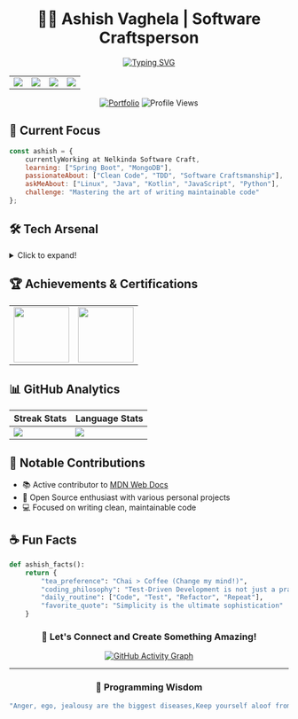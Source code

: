 <div align="center">
  
# 👨‍💻 Ashish Vaghela | Software Craftsperson

[![Typing SVG](https://readme-typing-svg.herokuapp.com?font=Fira+Code&pause=1000&color=6A5ACD&center=true&vCenter=true&width=435&lines=Building+elegant+solutions;Test-Driven+Development+Enthusiast;Open+Source+Contributor;Crafting+Quality+Software)](https://git.io/typing-svg)

<table>
<tr>
<td>
<a href="https://www.twitter.com/codejourney_" target="_blank">
    <img src="https://img.shields.io/badge/Twitter-1DA1F2?style=for-the-badge&logo=twitter&logoColor=white" />
</a>
</td>
<td>
<a href="https://linkedin.com/in/ashish-codejourney" target="_blank">
    <img src="https://img.shields.io/badge/LinkedIn-0077B5?style=for-the-badge&logo=linkedin&logoColor=white" />
</a>
</td>
<td>
<a href="https://instagram.com/heyyy_ashish" target="_blank">
    <img src="https://img.shields.io/badge/Instagram-E4405F?style=for-the-badge&logo=instagram&logoColor=white" />
</a>
</td>
<td>
<a href="mailto:vaghelaashish111@gmail.com">
    <img src="https://img.shields.io/badge/Email-D14836?style=for-the-badge&logo=gmail&logoColor=white" />
</a>
</td>
</tr>
</table>

[![Portfolio](https://img.shields.io/badge/Portfolio-FF5722?style=for-the-badge&logo=google-chrome&logoColor=white)](https://ashishcodejourney.vercel.app)
![Profile Views](https://komarev.com/ghpvc/?username=Ashish-CodeJourney&style=for-the-badge)

</div>

## 🎯 Current Focus

```javascript
const ashish = {
    currentlyWorking at Nelkinda Software Craft,
    learning: ["Spring Boot", "MongoDB"],
    passionateAbout: ["Clean Code", "TDD", "Software Craftsmanship"],
    askMeAbout: ["Linux", "Java", "Kotlin", "JavaScript", "Python"],
    challenge: "Mastering the art of writing maintainable code"
};
```

## 🛠️ Tech Arsenal

<details>
<summary>Click to expand!</summary>

### 💻 Languages
![Java](https://img.shields.io/badge/Java-ED8B00?style=for-the-badge&logo=openjdk&logoColor=white)
![Kotlin](https://img.shields.io/badge/Kotlin-0095D5?style=for-the-badge&logo=kotlin&logoColor=white)
![Python](https://img.shields.io/badge/Python-3776AB?style=for-the-badge&logo=python&logoColor=white)
![JavaScript](https://img.shields.io/badge/JavaScript-F7DF1E?style=for-the-badge&logo=javascript&logoColor=black)

### 🌐 Frontend
![React](https://img.shields.io/badge/React-20232A?style=for-the-badge&logo=react&logoColor=61DAFB)
![HTML5](https://img.shields.io/badge/HTML5-E34F26?style=for-the-badge&logo=html5&logoColor=white)
![CSS3](https://img.shields.io/badge/CSS3-1572B6?style=for-the-badge&logo=css3&logoColor=white)
![Tailwind](https://img.shields.io/badge/Tailwind_CSS-38B2AC?style=for-the-badge&logo=tailwind-css&logoColor=white)

### ⚙️ Backend & Tools
![Spring](https://img.shields.io/badge/Spring-6DB33F?style=for-the-badge&logo=spring&logoColor=white)
![Node.js](https://img.shields.io/badge/Node.js-43853D?style=for-the-badge&logo=node.js&logoColor=white)
![MongoDB](https://img.shields.io/badge/MongoDB-4EA94B?style=for-the-badge&logo=mongodb&logoColor=white)
![Linux](https://img.shields.io/badge/Linux-FCC624?style=for-the-badge&logo=linux&logoColor=black)

</details>

## 🏆 Achievements & Certifications

<table>
<tr>
<td align="center">
<a href="https://www.credly.com/badges/c203200e-ba86-49c2-801a-65b503dcb69d/public_url">
<img src="https://images.credly.com/size/340x340/images/73e4a58b-a8ef-41a3-a7db-9183dd269882/image.png" width="100"/>
</a>
</td>
<td align="center">
<a href="https://ti-user-certificates.s3.amazonaws.com/ae62dcd7-abdc-4e90-a570-83eccba49043/5819416a-0b3c-4e22-8dfb-220ccdf644ac-ashish-vaghela-9cf8fc50-58af-4735-9058-32bfdd9097b3-certificate.pdf">
<img src="https://images.credly.com/images/6096167c-91fd-4e74-bc85-d2100672fef7/image.png" width="100"/>
</a>
</td>
</tr>
</table>

## 📊 GitHub Analytics

<div align="center">
  
| Streak Stats | Language Stats |
| --- | --- |
| ![](https://github-readme-streak-stats.herokuapp.com/?user=Ashish-CodeJourney&theme=tokyonight&hide_border=true) | ![](https://github-readme-stats.vercel.app/api/top-langs/?username=Ashish-CodeJourney&theme=tokyonight&hide_border=true&include_all_commits=true&count_private=true&layout=compact) |

</div>

## 🎯 Notable Contributions

- 📚 Active contributor to [MDN Web Docs](https://github.com/mdn/content/pulls?q=is%3Apr+is%3Amerged+author%3AAshish-CodeJourney)
- 🌟 Open Source enthusiast with various personal projects
- 💻 Focused on writing clean, maintainable code

## ☕ Fun Facts

```python
def ashish_facts():
    return {
        "tea_preference": "Chai > Coffee (Change my mind!)",
        "coding_philosophy": "Test-Driven Development is not just a practice, it's a mindset",
        "daily_routine": ["Code", "Test", "Refactor", "Repeat"],
        "favorite_quote": "Simplicity is the ultimate sophistication"
    }
```

<div align="center">

### 🤝 Let's Connect and Create Something Amazing!

[![GitHub Activity Graph](https://github-readme-activity-graph.vercel.app/graph?username=Ashish-CodeJourney&theme=tokyo-night&hide_border=true)](https://github.com/ashutosh00710/github-readme-activity-graph)

</div>

---
<div align="center">

### 💭 Programming Wisdom
    
<!--QUOTE:start-->
```javascript
"Anger, ego, jealousy are the biggest diseases,Keep yourself aloof from these three diseases." - Sathya Sai Baba
```
<!--QUOTE:end-->

</div>
